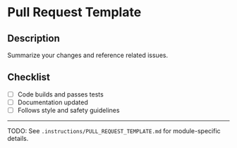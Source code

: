 # Pull Request Template

## Description

Summarize your changes and reference related issues.

## Checklist
- [ ] Code builds and passes tests
- [ ] Documentation updated
- [ ] Follows style and safety guidelines

---

TODO: See `.instructions/PULL_REQUEST_TEMPLATE.md` for module-specific details.
